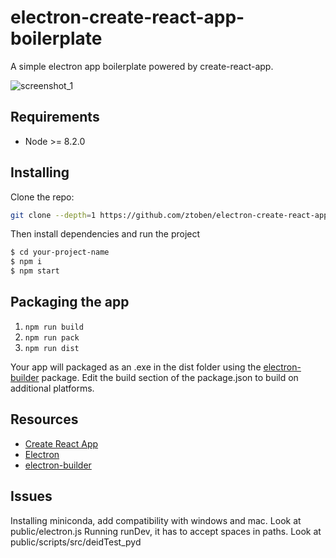 
# electron-create-react-app-boilerplate

A simple electron app boilerplate powered by create-react-app.

![screenshot_1](https://imgur.com/aJAGmfE.jpg)

## Requirements
 * Node >= 8.2.0

## Installing
Clone the repo:

```bash
git clone --depth=1 https://github.com/ztoben/electron-create-react-app-boilerplate.git your-project-name
```

Then install dependencies and run the project

```bash
$ cd your-project-name
$ npm i
$ npm start
```

## Packaging the app
1. `npm run build`
2. `npm run pack`
3. `npm run dist`

Your app will packaged as an .exe in the dist folder using the [electron-builder](https://github.com/electron-userland/electron-builder) package. Edit the build section of the package.json to build on additional platforms.

## Resources
* [Create React App](https://github.com/facebookincubator/create-react-app)
* [Electron](https://electronjs.org/docs/tutorial/quick-start)
* [electron-builder](https://github.com/electron-userland/electron-builder)

## Issues

Installing miniconda, add compatibility with windows and mac. Look at public/electron.js
Running runDev, it has to accept spaces in paths. Look at public/scripts/src/deidTest_pyd
